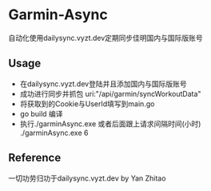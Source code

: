 # Garmin-Async
自动化使用dailysync.vyzt.dev定期同步佳明国内与国际版账号

## Usage
- 在dailysync.vyzt.dev登陆并且添加国内与国际版账号
- 成功进行同步并抓包 uri:"/api/garmin/syncWorkoutData"
- 将获取到的Cookie与UserId填写到main.go
- go build 编译
- 执行./garminAsync.exe 或者后面跟上请求间隔时间(小时) ./garminAsync.exe 6

## Reference
一切功劳归功于dailysync.vyzt.dev by Yan Zhitao 
